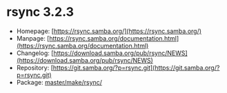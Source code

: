 # rsync 3.2.3
 - Homepage: [https://rsync.samba.org/](https://rsync.samba.org/)
 - Manpage: [https://rsync.samba.org/documentation.html](https://rsync.samba.org/documentation.html)
 - Changelog: [https://download.samba.org/pub/rsync/NEWS](https://download.samba.org/pub/rsync/NEWS)
 - Repository: [https://git.samba.org/?p=rsync.git](https://git.samba.org/?p=rsync.git)
 - Package: [master/make/rsync/](https://github.com/Freetz-NG/freetz-ng/tree/master/make/rsync/)

